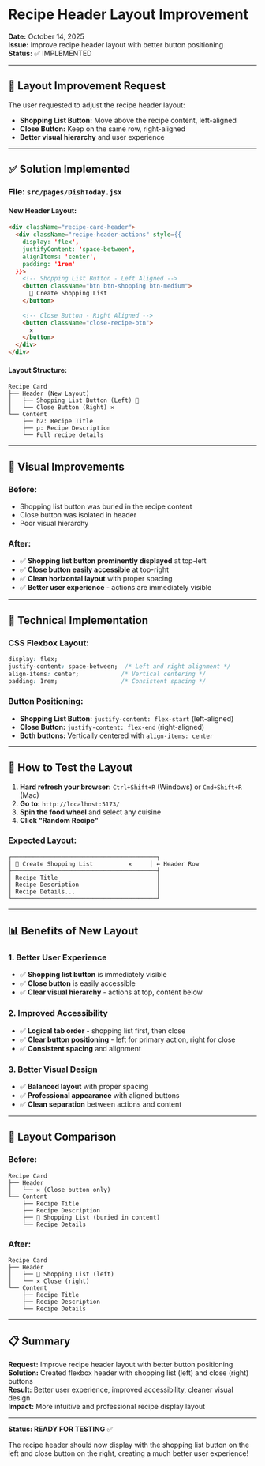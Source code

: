 # Recipe Header Layout Improvement

**Date:** October 14, 2025  
**Issue:** Improve recipe header layout with better button positioning  
**Status:** ✅ IMPLEMENTED

---

## 🎯 **Layout Improvement Request**

The user requested to adjust the recipe header layout:
- **Shopping List Button:** Move above the recipe content, left-aligned
- **Close Button:** Keep on the same row, right-aligned
- **Better visual hierarchy** and user experience

---

## ✅ **Solution Implemented**

### **File:** `src/pages/DishToday.jsx`

#### **New Header Layout:**
```html
<div className="recipe-card-header">
  <div className="recipe-header-actions" style={{ 
    display: 'flex', 
    justifyContent: 'space-between', 
    alignItems: 'center', 
    padding: '1rem' 
  }}>
    <!-- Shopping List Button - Left Aligned -->
    <button className="btn btn-shopping btn-medium">
      🛒 Create Shopping List
    </button>
    
    <!-- Close Button - Right Aligned -->
    <button className="close-recipe-btn">
      ✕
    </button>
  </div>
</div>
```

#### **Layout Structure:**
```
Recipe Card
├── Header (New Layout)
│   ├── Shopping List Button (Left) 🛒
│   └── Close Button (Right) ✕
└── Content
    ├── h2: Recipe Title
    ├── p: Recipe Description
    └── Full recipe details
```

---

## 🎨 **Visual Improvements**

### **Before:**
- Shopping list button was buried in the recipe content
- Close button was isolated in header
- Poor visual hierarchy

### **After:**
- ✅ **Shopping list button prominently displayed** at top-left
- ✅ **Close button easily accessible** at top-right
- ✅ **Clean horizontal layout** with proper spacing
- ✅ **Better user experience** - actions are immediately visible

---

## 🔧 **Technical Implementation**

### **CSS Flexbox Layout:**
```css
display: flex;
justify-content: space-between;  /* Left and right alignment */
align-items: center;            /* Vertical centering */
padding: 1rem;                  /* Consistent spacing */
```

### **Button Positioning:**
- **Shopping List Button:** `justify-content: flex-start` (left-aligned)
- **Close Button:** `justify-content: flex-end` (right-aligned)
- **Both buttons:** Vertically centered with `align-items: center`

---

## 🧪 **How to Test the Layout**

1. **Hard refresh your browser:** `Ctrl+Shift+R` (Windows) or `Cmd+Shift+R` (Mac)
2. **Go to:** `http://localhost:5173/`
3. **Spin the food wheel** and select any cuisine
4. **Click "Random Recipe"**

### **Expected Layout:**

```
┌─────────────────────────────────────────┐
│ 🛒 Create Shopping List          ✕     │ ← Header Row
├─────────────────────────────────────────┤
│ Recipe Title                            │
│ Recipe Description                      │
│ Recipe Details...                       │
└─────────────────────────────────────────┘
```

---

## 📊 **Benefits of New Layout**

### **1. Better User Experience**
- ✅ **Shopping list button** is immediately visible
- ✅ **Close button** is easily accessible
- ✅ **Clear visual hierarchy** - actions at top, content below

### **2. Improved Accessibility**
- ✅ **Logical tab order** - shopping list first, then close
- ✅ **Clear button positioning** - left for primary action, right for close
- ✅ **Consistent spacing** and alignment

### **3. Better Visual Design**
- ✅ **Balanced layout** with proper spacing
- ✅ **Professional appearance** with aligned buttons
- ✅ **Clean separation** between actions and content

---

## 🎯 **Layout Comparison**

### **Before:**
```
Recipe Card
├── Header
│   └── ✕ (Close button only)
└── Content
    ├── Recipe Title
    ├── Recipe Description
    ├── 🛒 Shopping List (buried in content)
    └── Recipe Details
```

### **After:**
```
Recipe Card
├── Header
│   ├── 🛒 Shopping List (left)
│   └── ✕ Close (right)
└── Content
    ├── Recipe Title
    ├── Recipe Description
    └── Recipe Details
```

---

## 📋 **Summary**

**Request:** Improve recipe header layout with better button positioning  
**Solution:** Created flexbox header with shopping list (left) and close (right) buttons  
**Result:** Better user experience, improved accessibility, cleaner visual design  
**Impact:** More intuitive and professional recipe display layout  

---

**Status: READY FOR TESTING** ✅

The recipe header should now display with the shopping list button on the left and close button on the right, creating a much better user experience!
